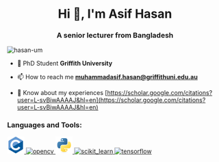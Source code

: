 <h1 align="center">Hi 👋, I'm Asif Hasan</h1>
<h3 align="center">A senior lecturer from Bangladesh</h3>

<p align="left"> <img src="https://komarev.com/ghpvc/?username=hasan-um&label=Profile%20views&color=0e75b6&style=flat" alt="hasan-um" /> </p>

- 💬 PhD Student **Griffith University**

- 📫 How to reach me **muhammadasif.hasan@griffithuni.edu.au**

- 📄 Know about my experiences [https://scholar.google.com/citations?user=L-svBiwAAAAJ&hl=en](https://scholar.google.com/citations?user=L-svBiwAAAAJ&hl=en)


<p align="left">
</p>

<h3 align="left">Languages and Tools:</h3>
<p align="left"> <a href="https://www.cprogramming.com/" target="_blank" rel="noreferrer"> <img src="https://raw.githubusercontent.com/devicons/devicon/master/icons/c/c-original.svg" alt="c" width="40" height="40"/> </a> <a href="https://opencv.org/" target="_blank" rel="noreferrer"> <img src="https://www.vectorlogo.zone/logos/opencv/opencv-icon.svg" alt="opencv" width="40" height="40"/> </a> <a href="https://www.python.org" target="_blank" rel="noreferrer"> <img src="https://raw.githubusercontent.com/devicons/devicon/master/icons/python/python-original.svg" alt="python" width="40" height="40"/> </a> <a href="https://scikit-learn.org/" target="_blank" rel="noreferrer"> <img src="https://upload.wikimedia.org/wikipedia/commons/0/05/Scikit_learn_logo_small.svg" alt="scikit_learn" width="40" height="40"/> </a> <a href="https://www.tensorflow.org" target="_blank" rel="noreferrer"> <img src="https://www.vectorlogo.zone/logos/tensorflow/tensorflow-icon.svg" alt="tensorflow" width="40" height="40"/> </a> </p>

